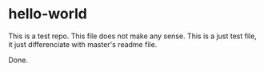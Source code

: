 # hello-world

This is a test repo.
This file does not make any sense. This is a just test file, it just differenciate with master's readme file.

Done.
